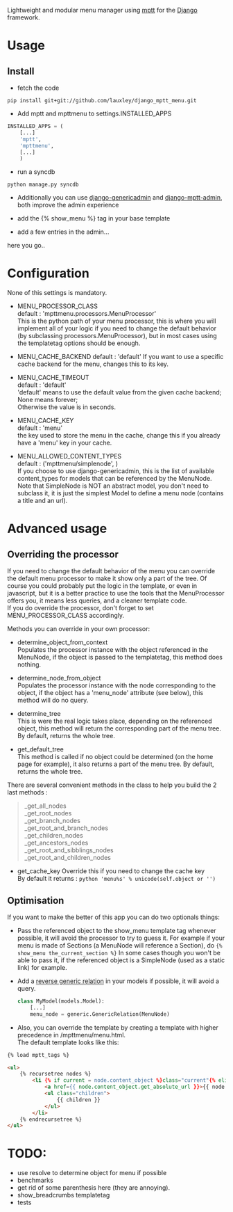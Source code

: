 Lightweight and modular menu manager using [mptt](http://django-mptt.github.io/django-mptt/) for the [Django](https://www.djangoproject.com) framework.

Usage
=====

Install
-------

* fetch the code

```pip install git+git://github.com/lauxley/django_mptt_menu.git```

* Add mptt and mpttmenu to settings.INSTALLED_APPS

```python
INSTALLED_APPS = (
    [...]
    'mptt',
    'mpttmenu',
    [...]
    )
```

* run a syncdb

```python manage.py syncdb```

* Additionally you can use [django-genericadmin](https://github.com/jschrewe/django-genericadmin) and [django-mptt-admin](https://github.com/leukeleu/django-mptt-admin), both improve the admin experience  

* add the {% show_menu %} tag in your base template  
* add a few entries in the admin...  
  
here you go..

Configuration
=============

None of this settings is mandatory.

* MENU_PROCESSOR_CLASS  
  default : 'mpttmenu.processors.MenuProcessor'  
  This is the python path of your menu processor, this is where you will implement all of your logic if you need to change the default behavior (by subclassing processors.MenuProcessor),
  but in most cases using the templatetag options should be enough.  

* MENU_CACHE_BACKEND
  default : 'default'
  If you want to use a specific cache backend for the menu, changes this to its key.

* MENU_CACHE_TIMEOUT  
  default : 'default'  
  'default' means to use the default value from the given cache backend;  
  None means forever;  
  Otherwise the value is in seconds.  

* MENU_CACHE_KEY  
  default : 'menu'  
  the key used to store the menu in the cache, change this if you already have a 'menu' key in your cache.

* MENU_ALLOWED_CONTENT_TYPES  
  default : ('mpttmenu/simplenode', )  
  If you choose to use django-genericadmin, this is the list of available content_types for models that can be referenced by the MenuNode. 
  Note that SimpleNode is NOT an abstract model, you don't need to subclass it, it is just the simplest Model to define a menu node (contains a title and an url). 


Advanced usage
==============

Overriding the processor
------------------------

If you need to change the default behavior of the menu you can override the default menu processor to make it show only a part of the tree. 
Of course you could probably put the logic in the template, or even in javascript, but it is a better practice to use the tools that the MenuProcessor offers you,
it means less queries, and a cleaner template code.  
If you do override the processor, don't forget to set MENU_PROCESSOR_CLASS accordingly.

Methods you can override in your own processor: 

* determine_object_from_context  
  Populates the processor instance with the object referenced in the MenuNode, if the object is passed to the templatetag, this method does nothing. 

* determine_node_from_object  
  Populates the processor instance with the node corresponding to the object, if the object has a 'menu_node' attribute (see below), this method will do no query. 

* determine_tree  
  This is were the real logic takes place, depending on the referenced object, this method will return the corresponding part of the menu tree. 
  By default, returns the whole tree. 

* get_default_tree  
  This method is called if no object could be determined (on the home page for example), it also returns a part of the menu tree. 
  By default, returns the whole tree. 

There are several convenient methods in the class to help you build the 2 last methods :
> _get_all_nodes  
> _get_root_nodes  
> _get_branch_nodes  
> _get_root_and_branch_nodes  
> _get_children_nodes  
> _get_ancestors_nodes  
> _get_root_and_sibblings_nodes  
> _get_root_and_children_nodes  

* get_cache_key 
  Override this if you need to change the cache key  
  By default it returns : ```python 'menu%s' % unicode(self.object or '')```

Optimisation
------------

If you want to make the better of this app you can do two optionals things:

* Pass the referenced object to the show_menu template tag whenever possible, it will avoid the processor to try to guess it.
For example if your menu is made of Sections (a MenuNode will reference a Section), do ```{% show_menu the_current_section %}``` 
In some cases though you won't be able to pass it, if the referenced object is a SimpleNode (used as a static link) for example.

* Add a [reverse generic relation](https://docs.djangoproject.com/en/dev/ref/contrib/contenttypes/#s-reverse-generic-relations) in your models if possible, it will avoid a query.
  ```python
  class MyModel(models.Model):
      [...]
      menu_node = generic.GenericRelation(MenuNode)
  ```
* Also, you can override the template by creating a template with higher precedence in /mpttmenu/menu.html.  
  The default template looks like this:  

```html
{% load mptt_tags %}

<ul>
    {% recursetree nodes %}
        <li {% if current = node.content_object %}class="current"{% elif node.parent and current = node.parent.content_object %}class="current_parent"{% endif %}>
            <a href={{ node.content_object.get_absolute_url }}>{{ node.content_object }}</a>
            <ul class="children">
                {{ children }}
            </ul>
        </li>
    {% endrecursetree %}
</ul>
```

TODO:
=====
* use resolve to determine object for menu if possible
* benchmarks
* get rid of some parenthesis here (they are annoying).
* show_breadcrumbs templatetag
* tests
